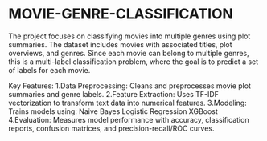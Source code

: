 # MOVIE-GENRE-CLASSIFICATION
The project focuses on classifying movies into multiple genres using plot summaries. The dataset includes movies with associated titles, plot overviews, and genres. Since each movie can belong to multiple genres, this is a multi-label classification problem, where the goal is to predict a set of labels for each movie.

Key Features:
1.Data Preprocessing:
  Cleans and preprocesses movie plot summaries and genre labels.
2.Feature Extraction:
  Uses TF-IDF vectorization to transform text data into numerical features.
3.Modeling: 
  Trains models using:
    Naive Bayes
    Logistic Regression
    XGBoost
4.Evaluation:
  Measures model performance with accuracy, classification reports, confusion matrices, and precision-recall/ROC curves.

